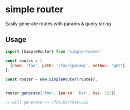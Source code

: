 # simple router

Easily generate routes with params & query string


## Usage

```js
import {SimpleRouter} from 'simple-router'

const routes = [
  {name: 'foo', path: '/foo/{param}', method: 'get'}
];

const router = new SimpleRouter(routes);


router.generate('foo', {param: 'bar', baz: 321})

// will generate => /foo/bar?baz=321

```